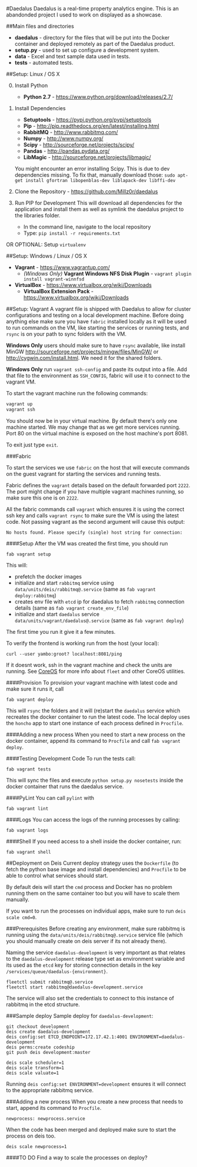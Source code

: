 #Daedalus
Daedalus is a real-time property analytics engine. This is an abandonded project I used to work on displayed as a showcase.

##Main files and directories

* **daedalus** - directory for the files that will be put into the Docker container and deployed remotely as part of the Daedalus product.
* **setup.py** - used to set up configure a development system.
* **data** - Excel and text sample data used in tests.
* **tests** - automated tests.

##Setup: Linux / OS X

0. Install Python
    * **Python 2.7** - https://www.python.org/download/releases/2.7/

1. Install Dependencies
    * **Setuptools** - https://pypi.python.org/pypi/setuptools
    * **Pip** - http://pip.readthedocs.org/en/latest/installing.html
    * **RabbitMQ** - http://www.rabbitmq.com/
    * **Numpy** - http://www.numpy.org/
    * **Scipy** - http://sourceforge.net/projects/scipy/
    * **Pandas** - http://pandas.pydata.org/
    * **LibMagic** - http://sourceforge.net/projects/libmagic/

    You might encounter an error installing Scipy. This is due to dev dependencies missing. To fix that, manually download those:
    `sudo apt-get install gfortran libopenblas-dev liblapack-dev libffi-dev`

2. Clone the Repository - https://github.com/Millz0r/daedalus

3. Run PIP for Development
This will download all dependencies for the application and install them as well as symlink the daedalus project to the libraries folder.
    * In the command line, navigate to the local repository
    * Type: `pip install -r requirements.txt`

OR OPTIONAL: Setup `virtualenv`

##Setup: Windows / Linux / OS X

* **Vagrant** - https://www.vagrantup.com/
    * _(Windows Only)_ **Vagrant Windows NFS Disk Plugin** - `vagrant plugin install vagrant-winnfsd`
* **VirtualBox** - https://www.virtualbox.org/wiki/Downloads
    * **VirtualBox Extension Pack** - https://www.virtualbox.org/wiki/Downloads

##Setup: Vagrant
A vagrant file is shipped with Daedalus to allow for cluster configurations and testing on a local development machine.
Before doing anything else make sure you have `fabric` installed locally as it will be used to run commands on the VM, like starting the services or running tests, and `rsync` is on your path to sync folders with the VM.


**Windows Only** users should make sure to have `rsync` available, like install MinGW http://sourceforge.net/projects/mingw/files/MinGW/ or http://cygwin.com/install.html. We need it for the shared folders.

**Windows Only** run `vagrant ssh-config` and paste its output into a file. Add that file to the environment as `SSH_CONFIG`, fabric will use it to connect to the vagrant VM.

To start the vagrant machine run the following commands:

```sh
vagrant up
vagrant ssh
```

You should now be in your virtual machine. By default there's only one machine started. We may change that as we get more services running. Port 80 on the virtual machine is exposed on the host machine's port 8081.

To exit just type `exit`.

###Fabric

To start the services we use `fabric` on the host that will execute commands on the guest vagrant for starting the services and running tests.

Fabric defines the `vagrant` details based on the default forwarded port `2222`. The port might change if you have multiple vagrant machines running, so make sure this one is on `2222`.

All the fabric commands call `vagrant` which ensures it is using the correct ssh key and calls `vagrant rsync` to make sure the VM is using the latest code. Not passing vagrant as the second argument will cause this output:

`No hosts found. Please specify (single) host string for connection: `

####Setup
After the VM was created the first time, you should run 

`fab vagrant setup`

This will:

* prefetch the docker images 
* initialize and start `rabbitmq` service using `data/units/deis/rabbitmq@.service` (same as `fab vagrant deploy:rabbitmq`)
* creates env file with `etcd` ip for daedalus to fetch `rabbitmq` connection details (same as `fab vagrant create_env_file`)
* initialize and start `daedalus` service `data/units/vagrant/daedalus@.service` (same as `fab vagrant deploy`)

The first time you run it give it a few minutes.

To verify the frontend is working run from the host (your local):

`curl --user yambo:groot? localhost:8081/ping`

If it doesnt work, ssh in the vagrant machine and check the units are running. See [CoreOS](https://coreos.com) for more info about `fleet` and other CoreOS utilities.

####Provision
To provision your vagrant machine with latest code and make sure it runs it, call

`fab vagrant deploy`

This will `rsync` the folders and it will (re)start the `daedalus` service which recreates the docker container to run the latest code. The local deploy uses the `honcho` app to start one instance of each process defined in `Procfile`.

####Adding a new process
When you need to start a new process on the docker container, append its command to `Procfile` and call `fab vagrant deploy`.

####Testing Development Code
To run the tests call:

`fab vagrant tests`

This will sync the files and execute `python setup.py nosetests` inside the docker container that runs the daedalus service.

####PyLint
You can call `pylint` with

`fab vagrant lint`

####Logs
You can access the logs of the running processes by calling:

`fab vagrant logs`

####Shell
If you need access to a shell inside the docker container, run:

`fab vagrant shell`

##Deployment on Deis
Current deploy strategy uses the `Dockerfile` (to fetch the python base image and install dependencies) and `Procfile` to be able to control what services should start.

By default deis will start the `cmd` process and Docker has no problem running them on the same container too but you will have to scale them manually.

If you want to run the processes on individual apps, make sure to run `deis scale cmd=0`.

###Prerequisites
Before creating any environment, make sure rabbitmq is running using the `data/units/deis/rabbitmq@.service` service file (which you should manually create on deis server if its not already there).

Naming the service `daedalus-development` is very important as that relates to the `daedalus-development` release type set as environment variable and its used as the `etcd` key for storing connection details in the key `/services/queue/daedalus-{environment}`.

```
fleetctl submit rabbitmq@.service
fleetctl start rabbitmq@daedalus-development.service
```

The service will also set the credentials to connect to this instance of rabbitmq in the etcd structure.

###Sample deploy
Sample deploy for `daedalus-development`:

```
git checkout development
deis create daedalus-development
deis config:set ETCD_ENDPOINT=172.17.42.1:4001 ENVIRONMENT=daedalus-development
deis perms:create codeship
git push deis development:master

deis scale scheduler=1
deis scale transform=1
deis scale valuate=1
```

Running `deis config:set ENVIRONMENT=development` ensures it will connect to the appropriate rabbitmq service.


###Adding a new process
When you create a new process that needs to start, append its command to `Procfile`.

`newprocess: newprocess.service`

When the code has been merged and deployed make sure to start the process on deis too.

`deis scale newprocess=1`

####TO DO
Find a way to scale the processes on deploy?

